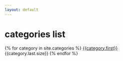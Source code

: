 ```yaml
---
layout: default
---
```

# categories list
{% for category in site.categories %}
[{{category.first}}]({{site.baseurl}}/aCategory.html?cat={{category.first}})  {{category.last.size}}
{% endfor %}